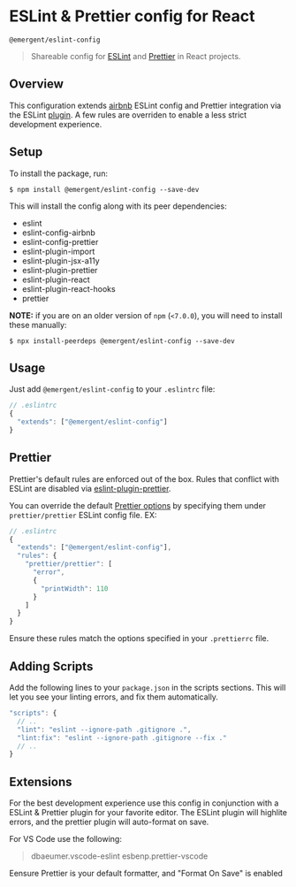 # ESLint &amp; Prettier config for React

`@emergent/eslint-config`

> Shareable config for [ESLint](https://eslint.org/) and [Prettier](https://prettier.io/) in React projects.

## Overview

This configuration extends [airbnb](https://www.npmjs.com/package/eslint-config-airbnb) ESLint config and Prettier integration via the ESLint [plugin](https://github.com/prettier/eslint-plugin-prettier). A few rules are overriden to enable a less strict development experience.

## Setup

To install the package, run:

```shell
$ npm install @emergent/eslint-config --save-dev
```

This will install the config along with its peer dependencies:

- eslint
- eslint-config-airbnb
- eslint-config-prettier
- eslint-plugin-import
- eslint-plugin-jsx-a11y
- eslint-plugin-prettier
- eslint-plugin-react
- eslint-plugin-react-hooks
- prettier

**NOTE:** if you are on an older version of `npm` (`<7.0.0`), you will need to install these manually:

```shell
$ npx install-peerdeps @emergent/eslint-config --save-dev
```

## Usage

Just add `@emergent/eslint-config` to your `.eslintrc` file:

```jsx
// .eslintrc
{
  "extends": ["@emergent/eslint-config"]
}
```

## Prettier

Prettier's default rules are enforced out of the box. Rules that conflict with ESLint are disabled via [eslint-plugin-prettier](https://github.com/prettier/eslint-plugin-prettier).

You can override the default [Prettier options](https://prettier.io/docs/en/options.html) by specifying them under `prettier/prettier` ESLint config file. EX:

```jsx
// .eslintrc
{
  "extends": ["@emergent/eslint-config"],
  "rules": {
    "prettier/prettier": [
      "error",
      {
        "printWidth": 110
      }
    ]
  }
}
```

Ensure these rules match the options specified in your `.prettierrc` file.

## Adding Scripts

Add the following lines to your `package.json` in the scripts sections. This will let you see your linting errors, and fix them automatically.

```jsx
"scripts": {
  // ..
  "lint": "eslint --ignore-path .gitignore .",
  "lint:fix": "eslint --ignore-path .gitignore --fix ."
  // ..
}
```

## Extensions

For the best development experience use this config in conjunction with a ESLint & Prettier plugin for your favorite editor. The ESLint plugin will highlite errors, and the prettier plugin will auto-format on save.

For VS Code use the following:

> dbaeumer.vscode-eslint
> esbenp.prettier-vscode

Eensure Prettier is your default formatter, and "Format On Save" is enabled
